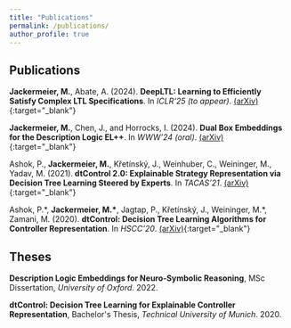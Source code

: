 ```yaml
---
title: "Publications"
permalink: /publications/
author_profile: true
---
```


## Publications

<b>Jackermeier, M.</b>, Abate, A. (2024). <b>
DeepLTL: Learning to Efficiently Satisfy Complex LTL Specifications</b>. In <i>ICLR'25 (to appear)</i>.
[(arXiv)](https://arxiv.org/abs/2410.04631){:target="_blank"}

<b>Jackermeier, M.</b>, Chen, J., and Horrocks, I. (2024). <b>Dual Box Embeddings for the Description Logic EL++</b>. In <i>WWW’24 (oral)</i>.
[(arXiv)](https://arxiv.org/abs/2301.11118){:target="_blank"}

Ashok, P., <b>Jackermeier, M.</b>, Křetínský, J., Weinhuber, C., Weininger, M., Yadav, M. (2021).<b> dtControl 2.0: Explainable Strategy Representation via Decision Tree Learning Steered by Experts</b>. In <i>TACAS’21</i>. [(arXiv)](https://arxiv.org/abs/2101.07202){:target="_blank"}

Ashok, P.\*, <b>Jackermeier, M.\*</b>, Jagtap, P., Křetínský, J., Weininger, M.\*, Zamani, M. (2020). <b>dtControl: Decision Tree Learning Algorithms for Controller Representation</b>. In <i>HSCC’20</i>. [(arXiv)](https://arxiv.org/abs/2002.04991){:target="_blank"}

## Theses

<b>Description Logic Embeddings for Neuro-Symbolic Reasoning</b>, MSc Dissertation, <i>University of Oxford</i>. 2022.

<b>dtControl: Decision Tree Learning for Explainable Controller Representation</b>, Bachelor's Thesis, <i>Technical University of Munich</i>. 2020.

